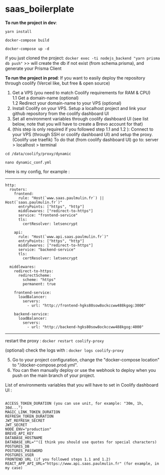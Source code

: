 # saas_boilerplate

__To run the project in dev__:

``yarn install``

``docker-compose build``

``docker-compose up -d``

if you just cloned the project: 
``docker exec -ti nodejs_backend "yarn prisma db push"`` >> will create the db if not exist (from schema.prisma), and generate your Prisma Client

__To run the project in prod__: 
If you want to easily deploy the repository through coolify (Vercel like, but free & open source)

1. Get a VPS (you need to match Coolify requirements for RAM & CPU)  
1.1 Get a domain-name (optional)  
1.2 Redirect your domain-name to your VPS (optional)
3. Install Coolify on your VPS. Setup a localhost project and link your github repository from the coolify dashboard UI
4. Set all environment variables through coolify dashboard UI (see list below, note that you will have to create a Brevo account for that)
5. (this step is only required if you followed step 1.1 and 1.2 ):
Connect to your VPS (through SSH or coolify dashboard UI) and setup the proxy. (Coolify use traefik)
To do that (from coolify dashboard UI) go to: server > localhost > terminal

``cd /data/coolify/proxy/dynamic``

``nano dynamic_conf.yml``

Here is my config, for example :
__________________________________________________________________________________
````
http:
  routers:
    frontend:
      rule: "Host(`www.saas.paulmulin.fr`) || Host(`saas.paulmulin.fr`)"
      entryPoints: ["https", "http"]
      middlewares: ["redirect-to-https"]
      service: "frontend-service"
      tls:
        certResolver: letsencrypt

    api:
      rule: "Host(`www.api.saas.paulmulin.fr`)"
      entryPoints: ["https", "http"]
      middlewares: ["redirect-to-https"]
      service: "backend-service"
      tls:
        certResolver: letsencrypt

  middlewares:
    redirect-to-https:
      redirectScheme:
        scheme: "https"
        permanent: true

    frontend-service:
      loadBalancer:
        servers:
          - url: "http://frontend-hgks80sow8ockccww488kgog:3000"

    backend-service:
      loadBalancer:
        servers:
          - url: "http://backend-hgks80sow8ockccww488kgog:4000"
````

_____________________________________________________________________________

restart the proxy :
``docker restart coolify-proxy``

(optional) check the logs with : ``docker logs coolify-proxy``

5. Go to your project configuration, change the "docker-compose location" to "/docker-compose.prod.yml".
6. You can then manually deploy or use the webhook to deploy when you push on the main branch of your project.

List of environments variables that you will have to set in Coolify dashboard UI :

````

ACCESS_TOKEN_DURATION (you can use unit, for example: "30m, 1h, 30d...") 
MAGIC_LINK_TOKEN_DURATION
REFRESH_TOKEN_DURATION
JWT_REFRESH_SECRET
JWT_SECRET
NODE_ENV="production"
BREVO_API_KEY
DATABASE_HOSTNAME
DATABASE_URL=""(I think you should use quotes for special characters)
POSTGRES_DB
POSTGRES_PASSWORD
POSTGRES_USER
FRONTEND_URL (if you followed steps 1.1 and 1.2)
REACT_APP_API_URL="https://www.api.saas.paulmulin.fr" (for example, in my case)
````
